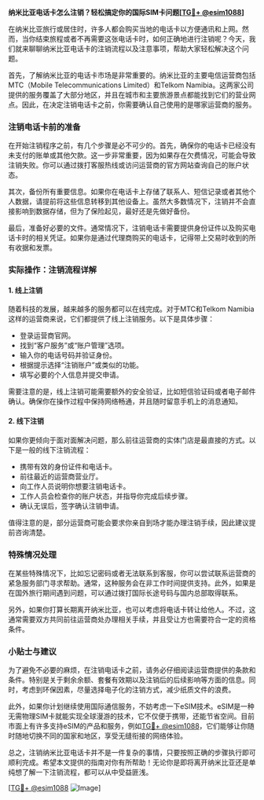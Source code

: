 **纳米比亚电话卡怎么注销？轻松搞定你的国际SIM卡问题[[TG💪+ @esim1088](https://t.me/s/esim1088)]**

在纳米比亚旅行或居住时，许多人都会购买当地的电话卡以方便通讯和上网。然而，当你结束旅程或者不再需要这张电话卡时，如何正确地进行注销呢？今天，我们就来聊聊纳米比亚电话卡的注销流程以及注意事项，帮助大家轻松解决这个问题。

首先，了解纳米比亚的电话卡市场是非常重要的。纳米比亚的主要电信运营商包括MTC（Mobile Telecommunications Limited）和Telkom Namibia。这两家公司提供的服务覆盖了大部分地区，并且在城市和主要旅游景点都能找到它们的营业网点。因此，在决定注销电话卡之前，你需要确认自己使用的是哪家运营商的服务。

### 注销电话卡前的准备

在开始注销程序之前，有几个步骤是必不可少的。首先，确保你的电话卡已经没有未支付的账单或其他欠款。这一步非常重要，因为如果存在欠费情况，可能会导致注销失败。你可以通过拨打客服热线或访问运营商的官方网站查询自己的账户状态。

其次，备份所有重要信息。如果你在电话卡上存储了联系人、短信记录或者其他个人数据，请提前将这些信息转移到其他设备上。虽然大多数情况下，注销并不会直接影响到数据存储，但为了保险起见，最好还是先做好备份。

最后，准备好必要的文件。通常情况下，注销电话卡需要提供身份证件以及购买电话卡时的相关凭证。如果你是通过代理商购买的电话卡，记得带上交易时收到的所有收据和发票。

### 实际操作：注销流程详解

#### 1. 线上注销
随着科技的发展，越来越多的服务都可以在线完成。对于MTC和Telkom Namibia这样的运营商来说，它们都提供了线上注销服务。以下是具体步骤：

- 登录运营商官网。
- 找到“客户服务”或“账户管理”选项。
- 输入你的电话号码并验证身份。
- 根据提示选择“注销账户”或类似的功能。
- 填写必要的个人信息并提交申请。

需要注意的是，线上注销可能需要额外的安全验证，比如短信验证码或者电子邮件确认。确保你在操作过程中保持网络畅通，并且随时留意手机上的消息通知。

#### 2. 线下注销
如果你更倾向于面对面解决问题，那么前往运营商的实体门店是最直接的方式。以下是一般的线下注销流程：

- 携带有效的身份证件和电话卡。
- 前往最近的运营商营业厅。
- 向工作人员说明你想要注销电话卡。
- 工作人员会检查你的账户状态，并指导你完成后续步骤。
- 确认无误后，签字确认注销申请。

值得注意的是，部分运营商可能会要求你亲自到场才能办理注销手续，因此建议提前咨询清楚。

### 特殊情况处理

在某些特殊情况下，比如忘记密码或者无法联系到客服，你可以尝试联系运营商的紧急服务部门寻求帮助。通常，这种服务会在非工作时间提供支持。此外，如果是在国外旅行期间遇到问题，可以通过拨打国际长途号码与国内总部取得联系。

另外，如果你打算长期离开纳米比亚，也可以考虑将电话卡转让给他人。不过，这通常需要双方共同前往运营商处办理相关手续，并且受让方也需要符合一定的资格条件。

### 小贴士与建议

为了避免不必要的麻烦，在注销电话卡之前，请务必仔细阅读运营商提供的条款和条件。特别是关于剩余余额、套餐有效期以及注销后的后续影响等方面的信息。同时，考虑到环保因素，尽量选择电子化的注销方式，减少纸质文件的浪费。

此外，如果你计划继续使用国际通信服务，不妨考虑一下eSIM技术。eSIM是一种无需物理SIM卡就能实现全球漫游的技术，它不仅便于携带，还能节省空间。目前市面上有许多支持eSIM的产品和服务，例如[TG💪+ @esim1088](https://t.me/s/esim1088)，它们能够让你随时随地切换不同的国家和地区，享受无缝衔接的网络体验。

总之，注销纳米比亚电话卡并不是一件复杂的事情，只要按照正确的步骤执行即可顺利完成。希望本文提供的指南对你有所帮助！无论你是即将离开纳米比亚还是单纯想了解一下注销流程，都可以从中受益匪浅。

[[TG💪+ @esim1088](https://t.me/s/esim1088) ![Image](https://i.postimg.cc/4NQfJmqS/Snipaste-2025-05-13-00-14-12.png)]